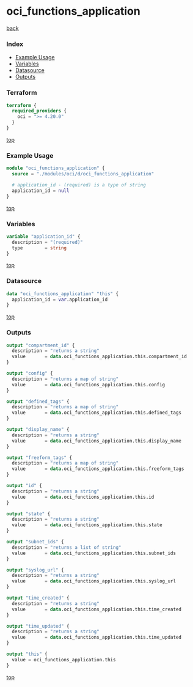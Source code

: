 # oci_functions_application

[back](../oci.md)

### Index

- [Example Usage](#example-usage)
- [Variables](#variables)
- [Datasource](#datasource)
- [Outputs](#outputs)

### Terraform

```terraform
terraform {
  required_providers {
    oci = ">= 4.20.0"
  }
}
```

[top](#index)

### Example Usage

```terraform
module "oci_functions_application" {
  source = "./modules/oci/d/oci_functions_application"

  # application_id - (required) is a type of string
  application_id = null
}
```

[top](#index)

### Variables

```terraform
variable "application_id" {
  description = "(required)"
  type        = string
}
```

[top](#index)

### Datasource

```terraform
data "oci_functions_application" "this" {
  application_id = var.application_id
}
```

[top](#index)

### Outputs

```terraform
output "compartment_id" {
  description = "returns a string"
  value       = data.oci_functions_application.this.compartment_id
}

output "config" {
  description = "returns a map of string"
  value       = data.oci_functions_application.this.config
}

output "defined_tags" {
  description = "returns a map of string"
  value       = data.oci_functions_application.this.defined_tags
}

output "display_name" {
  description = "returns a string"
  value       = data.oci_functions_application.this.display_name
}

output "freeform_tags" {
  description = "returns a map of string"
  value       = data.oci_functions_application.this.freeform_tags
}

output "id" {
  description = "returns a string"
  value       = data.oci_functions_application.this.id
}

output "state" {
  description = "returns a string"
  value       = data.oci_functions_application.this.state
}

output "subnet_ids" {
  description = "returns a list of string"
  value       = data.oci_functions_application.this.subnet_ids
}

output "syslog_url" {
  description = "returns a string"
  value       = data.oci_functions_application.this.syslog_url
}

output "time_created" {
  description = "returns a string"
  value       = data.oci_functions_application.this.time_created
}

output "time_updated" {
  description = "returns a string"
  value       = data.oci_functions_application.this.time_updated
}

output "this" {
  value = oci_functions_application.this
}
```

[top](#index)